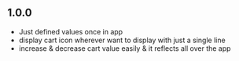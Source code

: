 ## 1.0.0

- Just defined values once in app
- display cart icon wherever want to display with just a single line
- increase & decrease cart value easily & it reflects all over the app

